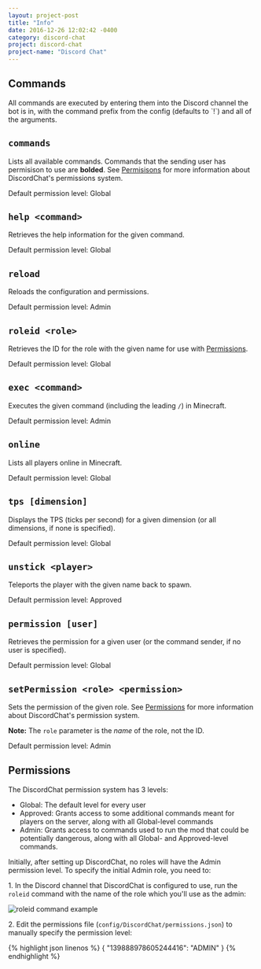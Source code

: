 ```yaml
---
layout: project-post
title: "Info"
date: 2016-12-26 12:02:42 -0400
category: discord-chat
project: discord-chat
project-name: "Discord Chat"
---
```


<h2 id="commands">Commands</h2>
All commands are executed by entering them into the Discord channel the bot is in, with the command prefix from the config (defaults to `!`) and all of the arguments.

## **`commands`**
Lists all available commands. Commands that the sending user has permisison to use are **bolded**. See [Permisisons](#permissions) for more information about DiscordChat's permissions system.

Default permission level: Global

## **`help <command>`**
Retrieves the help information for the given command.

Default permission level: Global

## **`reload`**
Reloads the configuration and permissions.

Default permission level: Admin

## **`roleid <role>`**
Retrieves the ID for the role with the given name for use with [Permissions](#permissions).

Default permission level: Global

## **`exec <command>`**
Executes the given command (including the leading `/`) in Minecraft.

Default permission level: Admin

## **`online`**
Lists all players online in Minecraft.

Default permission level: Global

## **`tps [dimension]`**
Displays the TPS (ticks per second) for a given dimension (or all dimensions, if none is specified).

Default permission level: Global

## **`unstick <player>`**
Teleports the player with the given name back to spawn.

Default permission level: Approved

## **`permission [user]`**
Retrieves the permission for a given user (or the command sender, if no user is specified).

Default permission level: Global

## **`setPermission <role> <permission>`**
Sets the permission of the given role. See [Permissions](#permissions) for more information about DiscordChat's permission system.

**Note:** The `role` parameter is the _name_ of the role, not the ID.

Default permission level: Admin


<h2 id="permissions">Permissions</h2>
The DiscordChat permission system has 3 levels:

- Global: The default level for every user
- Approved: Grants access to some additional commands meant for players on the server, along with all Global-level commands
- Admin: Grants access to commands used to run the mod that could be potentially dangerous, along with all Global- and Approved-level commands.

Initially, after setting up DiscordChat, no roles will have the Admin permission level. To specify the initial Admin role, you need to:

1\. In the Discord channel that DiscordChat is configured to use, run the `roleid` command with the name of the role which you'll use as the admin:

![roleid command example](http://i.imgur.com/MLcchVj.png)

2\. Edit the permissions file (`config/DiscordChat/permissions.json`) to manually specify the permission level:

{% highlight json linenos %}
{
	"139888978605244416": "ADMIN"
}
{% endhighlight %}